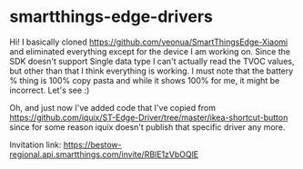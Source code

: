 # smartthings-edge-drivers

Hi! I basically cloned https://github.com/veonua/SmartThingsEdge-Xiaomi and eliminated everything except for the device I am working on. Since the SDK doesn't support Single data type I can't actually read the TVOC values, but other than that I think everything is working. I must note that the battery % thing is 100% copy pasta and while it shows 100% for me, it might be incorrect. Let's see :)

Oh, and just now I've added code that I've copied from https://github.com/iquix/ST-Edge-Driver/tree/master/ikea-shortcut-button since for some reason iquix doesn't publish that specific driver any more. 

Invitation link: https://bestow-regional.api.smartthings.com/invite/RBlE1zVbOQlE